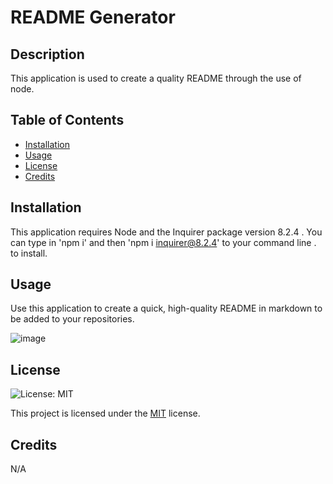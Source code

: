 # README Generator
  
  ## Description
  This application is used to create a quality README through the use of node. 

  ## Table of Contents
  * [Installation](#installation)
  * [Usage](#usage)
  * [License](#license)
  * [Credits](#credits)
  
  ## Installation
  This application requires Node and the  Inquirer package  version 8.2.4 . You can type in 'npm i' and then  'npm i inquirer@8.2.4' to your command line . to install.

  ## Usage
  Use this application to create a quick, high-quality README in markdown to be added to your repositories. 

  ![image](https://github.com/nickib223/9-readme-generator/assets/146459728/bc531054-1cd4-420c-b004-f2a0ad72b23c)

## License
![License: MIT](https://img.shields.io/badge/License-MIT-yellow.svg)

This project is licensed under the [MIT](https://opensource.org/licenses/MIT) license.


  ## Credits
  N/A


  